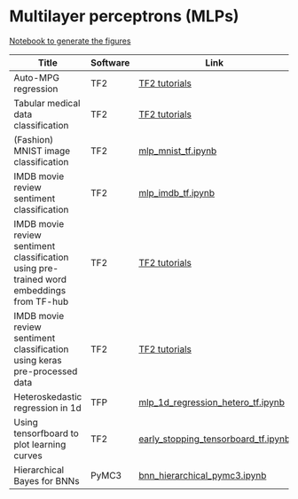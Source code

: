 
# Multilayer perceptrons (MLPs)

[Notebook to generate the figures](https://github.com/probml/pyprobml/blob/master/notebooks/figures/chapter13_figures.ipynb)

|Title|Software|Link|
|-----------|----|----|
|Auto-MPG regression| TF2| [TF2 tutorials](https://www.tensorflow.org/tutorials/keras/regression)
|Tabular medical data classification|TF2|[TF2 tutorials](https://www.tensorflow.org/tutorials/structured_data/feature_columns)
|(Fashion) MNIST image classification|TF2|[mlp_mnist_tf.ipynb](mlp_mnist_tf.ipynb)
|IMDB movie review sentiment classification |TF2|[mlp_imdb_tf.ipynb](mlp_imdb_tf.ipynb)
|IMDB movie review sentiment classification using pre-trained word embeddings from TF-hub|TF2|[TF2 tutorials](https://www.tensorflow.org/tutorials/keras/text_classification_with_hub)
|IMDB movie review sentiment classification using keras pre-processed data|TF2|[TF2 tutorials](https://www.tensorflow.org/tutorials/keras/text_classification)|
|Heteroskedastic regression in 1d| TFP | [mlp_1d_regression_hetero_tf.ipynb](mlp_1d_regression_hetero_tf.ipynb)|
|Using tensorfboard to plot learning curves| TF2 | [early_stopping_tensorboard_tf.ipynb](early_stopping_tensorboard_tf.ipynb)
|Hierarchical Bayes for BNNs| PyMC3 | [bnn_hierarchical_pymc3.ipynb](bnn_hierarchical_pymc3.ipynb)


